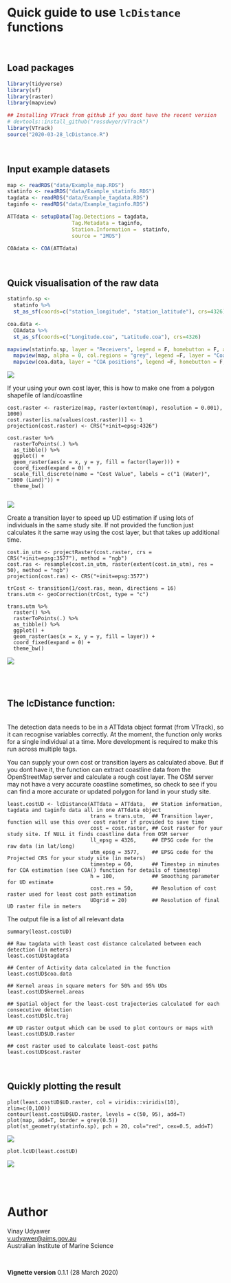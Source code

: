 

Quick guide to use `lcDistance` functions
===================================

<br>

Load packages
---------

```r
library(tidyverse)
library(sf)
library(raster)
library(mapview)

## Installing VTrack from github if you dont have the recent version
# devtools::install_github("rossdwyer/VTrack")
library(VTrack)
source("2020-03-28_lcDistance.R")
```
<br>

Input example datasets
---------

```r
map <- readRDS("data/Example_map.RDS")
statinfo <- readRDS("data/Example_statinfo.RDS")
tagdata <- readRDS("data/Example_tagdata.RDS")
taginfo <- readRDS("data/Example_taginfo.RDS")

ATTdata <- setupData(Tag.Detections = tagdata, 
                     Tag.Metadata = taginfo,
                     Station.Information =  statinfo, 
                     source = "IMOS")

COAdata <- COA(ATTdata)
```
<br>

Quick visualisation of the raw data
---------

```r
statinfo.sp <- 
  statinfo %>% 
  st_as_sf(coords=c("station_longitude", "station_latitude"), crs=4326)

coa.data <-
  COAdata %>% 
  st_as_sf(coords=c("Longitude.coa", "Latitude.coa"), crs=4326)

mapview(statinfo.sp, layer = "Receivers", legend = F, homebutton = F, alpha.regions = 0) +
  mapview(map, alpha = 0, col.regions = "grey", legend =F, layer = "Coastline polygon", homebutton = F) +
  mapview(coa.data, layer = "COA positions", legend =F, homebutton = F, alpha = 0, col.regions = 2, size = 2)
```
<img src="vignette/figure-html/Fig1.png"/>

<br>

If your using your own cost layer, this is how to make one from a polygon shapefile of land/coastline

```{r}
cost.raster <- rasterize(map, raster(extent(map), resolution = 0.001), 1000)
cost.raster[is.na(values(cost.raster))] <- 1
projection(cost.raster) <- CRS("+init=epsg:4326")

cost.raster %>% 
  rasterToPoints(.) %>%
  as_tibble() %>% 
  ggplot() +
  geom_raster(aes(x = x, y = y, fill = factor(layer))) +
  coord_fixed(expand = 0) +
  scale_fill_discrete(name = "Cost Value", labels = c("1 (Water)", "1000 (Land)")) +
  theme_bw()
  
```
<img src="vignette/figure-html/unnamed-chunk-4-1.png"/>

<br>

Create a transition layer to speed up UD estimation if using lots of individuals in the same study site. If not provided the function just calculates it the same way using the cost layer, but that takes up additional time.

```{r}
cost.in_utm <- projectRaster(cost.raster, crs = CRS("+init=epsg:3577"), method = "ngb")
cost.ras <- resample(cost.in_utm, raster(extent(cost.in_utm), res = 50), method = "ngb")
projection(cost.ras) <- CRS("+init=epsg:3577")

trCost <- transition(1/cost.ras, mean, directions = 16)
trans.utm <- geoCorrection(trCost, type = "c")

trans.utm %>% 
  raster() %>% 
  rasterToPoints(.) %>%
  as_tibble() %>% 
  ggplot() +
  geom_raster(aes(x = x, y = y, fill = layer)) +
  coord_fixed(expand = 0) +
  theme_bw()
```
<img src="vignette/figure-html/Fig3.png"/>

<br><br>



The lcDistance function:
---------

<br>
The detection data needs to be in a ATTdata object format (from VTrack), so it can recognise variables correctly. At the moment, the function only works for a single individual at a time. More development is required to make this run across multiple tags.

You can supply your own cost or transition layers as calculated above. But if you dont have it, the function can extract coastline data from the OpenStreetMap server and calculate a rough cost layer. The OSM server may not have a very accurate coastline sometimes, so check to see if you can find a more accurate or updated polygon for land in your study site.

```{r}
least.costUD <- lcDistance(ATTdata = ATTdata,  ## Station information, tagdata and taginfo data all in one ATTdata object
                           trans = trans.utm,  ## Transition layer, function will use this over cost raster if provided to save time
                           cost = cost.raster, ## Cost raster for your study site. If NULL it finds coastline data from OSM server
                           ll_epsg = 4326,     ## EPSG code for the raw data (in lat/long)
                           utm_epsg = 3577,    ## EPSG code for the Projected CRS for your study site (in meters)
                           timestep = 60,      ## Timestep in minutes for COA estimation (see COA() function for details of timestep)
                           h = 100,            ## Smoothing parameter for UD estimate
                           cost.res = 50,      ## Resolution of cost raster used for least cost path estimation
                           UDgrid = 20)        ## Resolution of final UD raster file in meters
```

The output file is a list of all relevant data

```{r}
summary(least.costUD)

## Raw tagdata with least cost distance calculated between each detection (in meters)
least.costUD$tagdata

## Center of Activity data calculated in the function
least.costUD$coa.data

## Kernel areas in square meters for 50% and 95% UDs
least.costUD$kernel.areas

## Spatial object for the least-cost trajectories calculated for each consecutive detection
least.costUD$lc.traj

## UD raster output which can be used to plot contours or maps with
least.costUD$UD.raster

## cost raster used to calculate least-cost paths
least.costUD$cost.raster
```
<br>

Quickly plotting the result
---------

```{r}
plot(least.costUD$UD.raster, col = viridis::viridis(10), zlim=c(0,100))
contour(least.costUD$UD.raster, levels = c(50, 95), add=T)
plot(map, add=T, border = grey(0.5))
plot(st_geometry(statinfo.sp), pch = 20, col="red", cex=0.5, add=T)
```
<img src="vignette/figure-html/unnamed-chunk-7-1.png"/>

```{r}
plot.lcUD(least.costUD)
```
<img src="vignette/figure-html/Fig4.png"/>




<br><br>

# Author

Vinay Udyawer <br> <v.udyawer@aims.gov.au> <br> Australian Institute of Marine Science

<br>

**Vignette version**
0.1.1 (28 March 2020)



